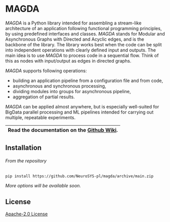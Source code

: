 # MAGDA

*MAGDA* is a Python library intended for assembling a stream-like architecture of an application following functional programming principles, by using predefined interfaces and classes. *MAGDA* stands for Modular and Asynchronous Graphs with Directed and Acyclic edges, and is the backbone of the library. The library works best when the code can be split into independent operations with clearly defined input and outputs. The main idea is to use *MAGDA* to process code in a sequential flow. Think of this as nodes with input/output as edges in directed graphs.

*MAGDA* supports following operations:
- building an application pipeline from a configuration file and from code,
- asynchronous and synchronous processing,
- dividing modules into groups for asynchronous pipeline,
- aggregation of partial results.

*MAGDA* can be applied almost anywhere, but is especially well-suited for BigData parallel processing and ML pipelines intended for carrying out multiple, repeatable experiments.

| Read the documentation on the [Github Wiki](https://github.com/NeuroSYS-pl/magda/wiki). |
| :---: |

## Installation

###### From the repository
```bash
pip install https://github.com/NeuroSYS-pl/magda/archive/main.zip
```

*More options will be available soon.*

## License
[Apache-2.0 License](LICENSE)
